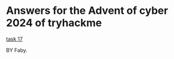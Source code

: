 # Answers for the Advent of cyber 2024 of tryhackme 


[task 17](https://github.com/faniajime/advent_of_cyber_2024/blob/main/advent_of_cyber_task_17)


BY Faby.
